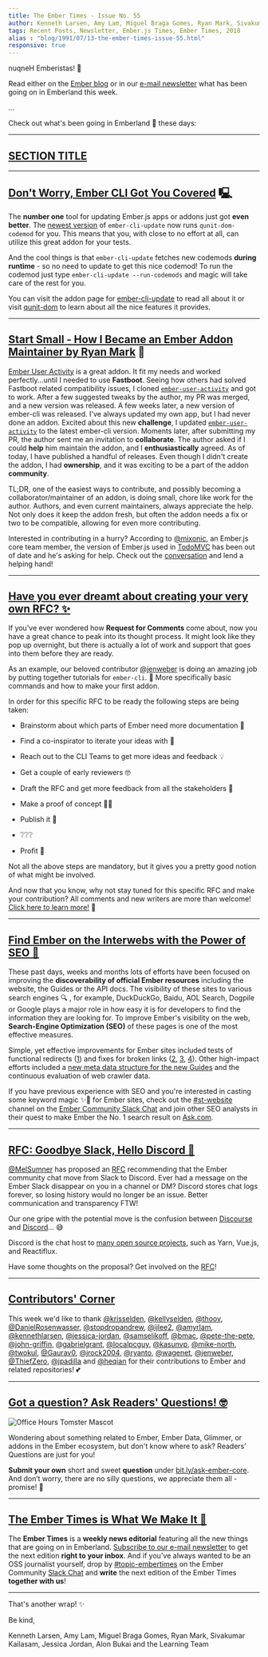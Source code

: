```yaml
---
title: The Ember Times - Issue No. 55
author: Kenneth Larsen, Amy Lam, Miguel Braga Gomes, Ryan Mark, Sivakumar Kailasam, Jessica Jordan, Alon Bukai
tags: Recent Posts, Newsletter, Ember.js Times, Ember Times, 2018
alias : "blog/1991/07/13-the-ember-times-issue-55.html"
responsive: true
---
```


nuqneH Emberistas! 🐹

Read either on the [Ember blog](https://www.emberjs.com/blog/2018/07/13/the-ember-times-issue-55.html) or in our [e-mail newsletter](https://the-emberjs-times.ongoodbits.com/2018/07/13/the-ember-times-issue-55) what has been going on in Emberland this week.

...

Check out what's been going in Emberland 🐹 these days:

---

## [SECTION TITLE](#section-url)


---

## [Don't Worry, Ember CLI Got You Covered](https://github.com/ember-cli/ember-cli-update) 🖳
The **number one** tool for updating Ember.js apps or addons just got **even better**. The [newest version](https://github.com/ember-cli/ember-cli-update/releases) of `ember-cli-update` now runs `qunit-dom-codemod` for you. This means that you, with close to no effort at all, can utilize this great addon for your tests.

And the cool things is that `ember-cli-update` fetches new codemods **during runtime** - so no need to update to get this nice codemod! To run the codemod just type `ember-cli-update --run-codemods` and magic will take care of the rest for you.

You can visit the addon page for [ember-cli-update](https://github.com/ember-cli/ember-cli-update) to read all about it or visit [qunit-dom](https://github.com/simplabs/qunit-dom) to learn about all the nice features it provides.


---

## [Start Small - How I Became an Ember Addon Maintainer by Ryan Mark](github.com/tylerturdenpants) 💪

[Ember User Activity](https://github.com/elwayman02/ember-user-activity/) is a great addon.  It fit my needs and worked perfectly...until I needed to use **Fastboot**. Seeing how others had solved Fastboot related compatibility issues, I cloned [`ember-user-activity`](https://github.com/elwayman02/ember-user-activity/) and got to work. After a few suggested tweaks by the author, my PR was merged, and a new version was released.  A few weeks later, a new version of ember-cli was released. I've always updated my own app, but I had never done an addon.  Excited about this new **challenge**, I updated [`ember-user-activity`](https://github.com/elwayman02/ember-user-activity/) to the latest ember-cli version. Moments later, after submitting my PR, the author sent me an invitation to **collaborate**. The author asked if I could **help** him maintain the addon, and I **enthusiastically** agreed. As of today, I have published a handful of releases. Even though I didn't create the addon, I had **ownership**, and it was exciting to be a part of the addon **community**.

TL;DR, one of the easiest ways to contribute, and possibly becoming a collaborator/maintainer of an addon, is doing small, chore like work for the author. Authors, and even current maintainers, always appreciate the help. Not only does it keep the addon fresh, but often the addon needs a fix or two to be compatible, allowing for even more contributing.

Interested in contributing in a hurry? According to [@mixonic](https://twitter.com/mixonic), an Ember.js core team member, the version of Ember.js used in [TodoMVC](http://todomvc.com/examples/emberjs/) has been out of date and he's asking for help. Check out the [conversation](https://github.com/tastejs/todomvc/pull/1790) and lend a helping hand!

---

## [Have you ever dreamt about creating your very own RFC? ✨](https://github.com/emberjs/rfcs/pulls)

If you've ever wondered how **Request for Comments** come about, now you have a great chance to peak into its thought process. It might look like they pop up overnight, but there is actually a lot of work and support that goes into them before they are ready.

As an example, our beloved contributor [@jenweber](https://github.com/jenweber) is doing an amazing job by putting together tutorials for `ember-cli`. 👏 More specifically basic commands and how to make your first addon.

In order for this specific RFC to be ready the following steps are being taken:

- Brainstorm about which parts of Ember need more documentation 🤔

- Find a co-inspirator to iterate your ideas with 👭

- Reach out to the CLI Teams to get more ideas and feedback 💡

- Get a couple of early reviewers 🤓

- Draft the RFC and get more feedback from all the stakeholders 📖 

- Make a proof of concept 👨‍💻 

- Publish it 🚀 

- ❔❔❔

- Profit 🤑

Not all the above steps are mandatory, but it gives you a pretty good notion of what might be involved.

And now that you know, why not stay tuned for this specific RFC and make your contribution? All comments and new writers are more than welcome! <a href='https://github.com/sivakumar-kailasam/cli-guides/pull/4' target='_blank'>Click here to learn more!</a> 📢

---

## [Find Ember on the Interwebs with the Power of SEO 🔎](https://embercommunity.slack.com/archives/CAHEZTMBK)

These past days, weeks and months lots of efforts have been focused on improving the
**discoverability of official Ember resources** including the website, the Guides or the API docs.
The visibility of these sites to various search engines 🔍 , for example, DuckDuckGo, Baidu, AOL Search, Dogpile or Google
plays a major role in how easy it is for developers to find the information they are looking for.
To improve Ember's visibility on the web, **Search-Engine Optimization (SEO)** of these pages is one of the most effective measures.

Simple, yet effective improvements for Ember sites included tests of functional redirects ([1](https://github.com/emberjs/website/pull/3394)) and fixes for broken links ([2](https://github.com/emberjs/website/pull/3271), [3](https://github.com/emberjs/website/pull/3183), [4](https://github.com/emberjs/website/pull/3182)).
Other high-impact efforts included a [new meta data structure for the new Guides](https://github.com/ember-learn/guides-app/pull/135)
and the continuous evaluation of web crawler data.

If you have previous experience with SEO and you're interested in casting some keyword magic ✨🎩 for Ember sites,
check out the [\#st-website](https://embercommunity.slack.com/archives/CAHEZTMBK) channel on the
[Ember Community Slack Chat](https://ember-community-slackin.herokuapp.com/)
and join other SEO analysts in their quest to make Ember the No. 1 search result on [Ask.com](https://ask.com/web?o=0&l=dir&qo=serpSearchTopBox&q=the+most+ambitious+JS+mvc+framework+must+have+a+cute+mascot).

---

## [RFC: Goodbye Slack, Hello Discord 💬](https://github.com/emberjs/rfcs/pull/345)

[@MelSumner](https://github.com/MelSumner) has proposed an [RFC](https://github.com/emberjs/rfcs/pull/345) recommending that the Ember community chat move from Slack to Discord. Ever had a message on the Ember Slack disappear on you in a channel or DM? Discord stores chat logs forever, so losing history would no longer be an issue. Better communication and transparency FTW!

Our one gripe with the potential move is the confusion between [Discourse](https://discuss.emberjs.com/) and [Discord](https://discordapp.com/)... 😅

Discord is the chat host to [many open source projects](https://discordapp.com/open-source), such as Yarn, Vue.js, and Reactiflux.

Have some thoughts on the proposal? Get involved on the [RFC](https://github.com/emberjs/rfcs/pull/345)!

---

## [Contributors' Corner](https://guides.emberjs.com/v3.2.0/contributing/repositories/)

<p>This week we'd like to thank <a href="https://github.com/krisselden" target="gh-user">@krisselden</a>, <a href="https://github.com/kellyselden" target="gh-user">@kellyselden</a>, <a href="https://github.com/thoov" target="gh-user">@thoov</a>, <a href="https://github.com/DanielRosenwasser" target="gh-user">@DanielRosenwasser</a>, <a href="https://github.com/stopdropandrew" target="gh-user">@stopdropandrew</a>, <a href="https://github.com/ijlee2" target="gh-user">@ijlee2</a>, <a href="https://github.com/amyrlam" target="gh-user">@amyrlam</a>, <a href="https://github.com/kennethlarsen" target="gh-user">@kennethlarsen</a>, <a href="https://github.com/jessica-jordan" target="gh-user">@jessica-jordan</a>, <a href="https://github.com/samselikoff" target="gh-user">@samselikoff</a>, <a href="https://github.com/bmac" target="gh-user">@bmac</a>, <a href="https://github.com/pete-the-pete" target="gh-user">@pete-the-pete</a>, <a href="https://github.com/john-griffin" target="gh-user">@john-griffin</a>, <a href="https://github.com/gabrielgrant" target="gh-user">@gabrielgrant</a>, <a href="https://github.com/localpcguy" target="gh-user">@localpcguy</a>, <a href="https://github.com/kasunvp" target="gh-user">@kasunvp</a>, <a href="https://github.com/mike-north" target="gh-user">@mike-north</a>, <a href="https://github.com/twokul" target="gh-user">@twokul</a>, <a href="https://github.com/Gaurav0" target="gh-user">@Gaurav0</a>, <a href="https://github.com/jrock2004" target="gh-user">@jrock2004</a>, <a href="https://github.com/ryanto" target="gh-user">@ryanto</a>, <a href="https://github.com/wagenet" target="gh-user">@wagenet</a>, <a href="https://github.com/jenweber" target="gh-user">@jenweber</a>, <a href="https://github.com/ThiefZero" target="gh-user">@ThiefZero</a>, <a href="https://github.com/jpadilla" target="gh-user">@jpadilla</a> and <a href="https://github.com/heqian" target="gh-user">@heqian</a> for their contributions to Ember and related repositories! 💕
</p>

---

## [Got a question? Ask Readers' Questions! 🤓](https://docs.google.com/forms/d/e/1FAIpQLScqu7Lw_9cIkRtAiXKitgkAo4xX_pV1pdCfMJgIr6Py1V-9Og/viewform)

<div class="blog-row">
  <img class="float-right small transparent padded" alt="Office Hours Tomster Mascot" title="Readers' Questions" src="/images/tomsters/officehours.png" />

  <p>Wondering about something related to Ember, Ember Data, Glimmer, or addons in the Ember ecosystem, but don't know where to ask? Readers’ Questions are just for you!</p>

<p><strong>Submit your own</strong> short and sweet <strong>question</strong> under <a href="https://bit.ly/ask-ember-core" target="rq">bit.ly/ask-ember-core</a>. And don’t worry, there are no silly questions, we appreciate them all - promise! 🤞</p>

</div>

---

## [The Ember Times is What We Make It 🙌](https://embercommunity.slack.com/messages/C8P6UPWNN/)

The **Ember Times** is a **weekly news editorial** featuring all the new things that are going on in Emberland.
[Subscribe to our e-mail newsletter](https://the-emberjs-times.ongoodbits.com/) to get the next edition **right to your inbox**.
And if you've always wanted to be an OSS journalist yourself,
drop by [#topic-embertimes](https://embercommunity.slack.com/messages/C8P6UPWNN/)
on the Ember Community [Slack Chat](https://ember-community-slackin.herokuapp.com/)
and **write** the next edition of the Ember Times **together with us**!


---


That's another wrap!  ✨

Be kind,

Kenneth Larsen, Amy Lam, Miguel Braga Gomes, Ryan Mark, Sivakumar Kailasam, Jessica Jordan, Alon Bukai and the Learning Team
